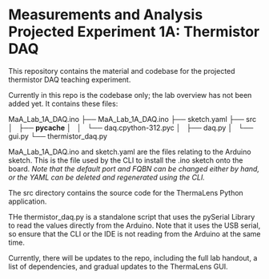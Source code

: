 # Measurements and Analysis Projected Experiment 1A: Thermistor DAQ

This repository contains the material and codebase for the projected thermistor DAQ teaching experiment. 

Currently in this repo is the codebase only; the lab overview has not been added yet. It contains these files:

MaA_Lab_1A_DAQ.ino
├── MaA_Lab_1A_DAQ.ino
├── sketch.yaml
├── src
│   ├── __pycache__
│   │   └── daq.cpython-312.pyc
│   ├── daq.py
│   └── gui.py
└── thermistor_daq.py

MaA_Lab_1A_DAQ.ino and sketch.yaml are the files relating to the Arduino sketch. This is the file used by the CLI to install the .ino sketch onto the board. *Note that the default port and FQBN can be changed either by hand, or the YAML can be deleted and regenerated using the CLI.*

The src directory contains the source code for the ThermaLens Python application. 

THe thermistor_daq.py is a standalone script that uses the pySerial Library to read the values directly from the Arduino. Note that it uses the USB serial, so ensure that the CLI or the IDE is not reading from the Arduino at the same time. 

Currently, there will be updates to the repo, including the full lab handout, a list of dependencies, and gradual updates to the ThermaLens GUI. 

